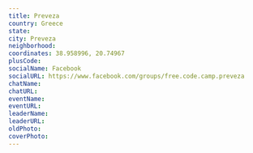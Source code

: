 ```yaml
---
title: Preveza
country: Greece
state: 
city: Preveza
neighborhood: 
coordinates: 38.958996, 20.74967
plusCode:
socialName: Facebook
socialURL: https://www.facebook.com/groups/free.code.camp.preveza
chatName:
chatURL:
eventName:
eventURL:
leaderName:
leaderURL:
oldPhoto: 
coverPhoto:
---
```

